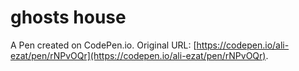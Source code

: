 # ghosts house 

A Pen created on CodePen.io. Original URL: [https://codepen.io/ali-ezat/pen/rNPvOQr](https://codepen.io/ali-ezat/pen/rNPvOQr).

